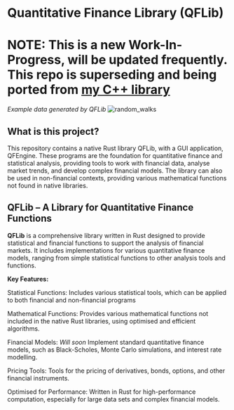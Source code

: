 # Quantitative Finance Library (QFLib)
# NOTE: This is a new Work-In-Progress, will be updated frequently. This repo is superseding and being ported from [my C++ library](https://github.com/Delotrium/QuantLib/)

*Example data generated by QFLib*
![random_walks](https://github.com/user-attachments/assets/7746db47-afaa-4721-b510-6cf57018d3f2)

## What is this project?
This repository contains a native Rust library QFLib, with a GUI application, QFEngine. These programs are the foundation for quantitative finance and statistical analysis, providing tools to work with financial data, analyse market trends, and develop complex financial models. The library can also be used in non-financial contexts, providing various mathematical functions not found in native libraries.

## **QFLib** – A Library for Quantitative Finance Functions
**QFLib** is a comprehensive library written in Rust designed to provide statistical and financial functions to support the analysis of financial markets. It includes implementations for various quantitative finance models, ranging from simple statistical functions to other analysis tools and functions.

**Key Features:**

Statistical Functions: Includes various statistical tools, which can be applied to both financial and non-financial programs

Mathematical Functions: Provides various mathematical functions not included in the native Rust libraries, using optimised and efficient algorithms.

Financial Models: *Will soon* Implement standard quantitative finance models, such as Black-Scholes, Monte Carlo simulations, and interest rate modelling.

Pricing Tools: Tools for the pricing of derivatives, bonds, options, and other financial instruments.

Optimised for Performance: Written in Rust for high-performance computation, especially for large data sets and complex financial models.
